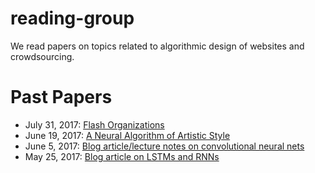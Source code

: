 # reading-group
We read papers on topics related to algorithmic design of websites and
crowdsourcing.

# Past Papers
* July 31, 2017: [Flash Organizations](flash-organizations.md)
* June 19, 2017: [A Neural Algorithm of Artistic Style](style-transfer.md)
* June 5, 2017: [Blog article/lecture notes on convolutional neural nets](convolutional-neural-nets.md)
* May 25, 2017: [Blog article on LSTMs and RNNs](lstm-rnn.md)
